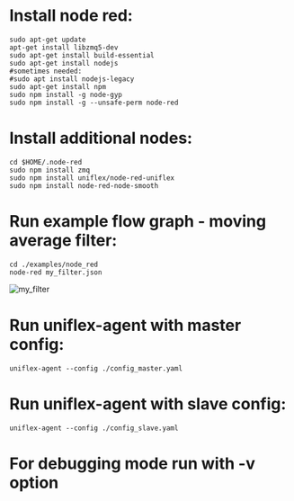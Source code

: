 # Install node red:
   
    sudo apt-get update
    apt-get install libzmq5-dev
    sudo apt-get install build-essential
    sudo apt-get install nodejs
    #sometimes needed:
    #sudo apt install nodejs-legacy
    sudo apt-get install npm
    sudo npm install -g node-gyp
    sudo npm install -g --unsafe-perm node-red

# Install additional nodes:

    cd $HOME/.node-red
    sudo npm install zmq
    sudo npm install uniflex/node-red-uniflex
    sudo npm install node-red-node-smooth

# Run example flow graph - moving average filter:

    cd ./examples/node_red
    node-red my_filter.json

![my_filter](./my_filter.png)

# Run uniflex-agent with master config:

    uniflex-agent --config ./config_master.yaml

# Run uniflex-agent with slave config:

    uniflex-agent --config ./config_slave.yaml

# For debugging mode run with -v option


